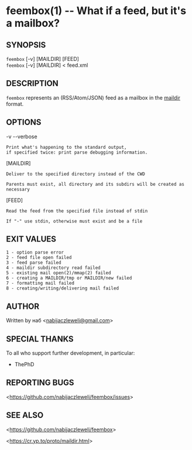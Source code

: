 feembox(1) -- What if a feed, but it's a mailbox?
=================================================

## SYNOPSIS

`feembox` [-v] [MAILDIR] [FEED]<br />
`feembox` [-v] [MAILDIR] < feed.xml

## DESCRIPTION

`feembox` represents an (RSS/Atom/JSON) feed as a mailbox in the [maildir](https://cr.yp.to/proto/maildir.html) format.

## OPTIONS

  -v --verbose

    Print what's happening to the standard output,
    if specified twice: print parse debugging information.

  [MAILDIR]

    Deliver to the specified directory instead of the CWD

    Parents must exist, all directory and its subdirs will be created as necessary

  [FEED]

    Read the feed from the specified file instead of stdin

    If "-" use stdin, otherwise must exist and be a file

## EXIT VALUES

    1 - option parse error
    2 - feed file open failed
    3 - feed parse failed
    4 - maildir subdirectory read failed
    5 - existing mail open(2)/mmap(2) failed
    6 - creating a MAILDIR/tmp or MAILDIR/new failed
    7 - formatting mail failed
    8 - creating/writing/delivering mail failed

## AUTHOR

Written by наб &lt;<nabijaczleweli@gmail.com>&gt;

## SPECIAL THANKS

To all who support further development, in particular:

  * ThePhD

## REPORTING BUGS

&lt;<https://github.com/nabijaczleweli/feembox/issues>&gt;

## SEE ALSO

&lt;<https://github.com/nabijaczleweli/feembox>&gt;

&lt;<https://cr.yp.to/proto/maildir.html>&gt;
